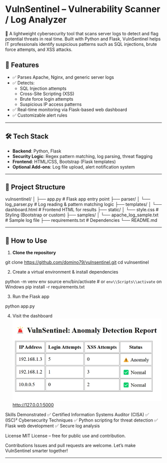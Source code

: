 # VulnSentinel – Vulnerability Scanner / Log Analyzer

🔐 A lightweight cybersecurity tool that scans server logs to detect and flag potential threats in real time. Built with Python and Flask, VulnSentinel helps IT professionals identify suspicious patterns such as SQL injections, brute force attempts, and XSS attacks.

## 🚀 Features

- ✅ Parses Apache, Nginx, and generic server logs
- ✅ Detects:
  - SQL Injection attempts
  - Cross-Site Scripting (XSS)
  - Brute force login attempts
  - Suspicious IP access patterns
- ✅ Real-time monitoring via Flask-based web dashboard
- ✅ Customizable alert rules

---

## 🛠️ Tech Stack

- **Backend**: Python, Flask  
- **Security Logic**: Regex pattern matching, log parsing, threat flagging  
- **Frontend**: HTML/CSS, Bootstrap (Flask templates)  
- **Optional Add-ons**: Log file upload, alert notification system

---

## 📂 Project Structure

vulnsentinel/
│
├── app.py                  # Flask app entry point
├── parser/
│   └── log_parser.py       # Log reading & pattern matching logic
├── templates/
│   └── dashboard.html      # Frontend HTML for results
├── static/
│   └── style.css           # Styling (Bootstrap or custom)
├── samples/
│   └── apache_log_sample.txt  # Sample log file
├── requirements.txt        # Dependencies
└── README.md


---

## 🧪 How to Use

1. **Clone the repository**
   
git clone https://github.com/domino79/vulnsentinel.git
cd vulnsentinel


2. Create a virtual environment & install dependencies
   
python -m venv env
source env/bin/activate  # or `env\\Scripts\\activate` on Windows
pip install -r requirements.txt

3. Run the Flask app
   
python app.py

4. Visit the dashboard
   ![VulnSentinel Dashboard](screenshots/dashboard.png)
http://127.0.0.1:5000

Skills Demonstrated
✅ Certified Information Systems Auditor (CISA)
✅ (ISC)² Cybersecurity Techniques
✅ Python scripting for threat detection
✅ Flask web development
✅ Secure log analysis

License
MIT License – free for public use and contribution.

Contributions
Issues and pull requests are welcome. Let’s make VulnSentinel smarter together!

---

